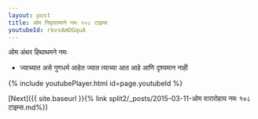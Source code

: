 ```yaml
---
layout: post
title: ओम निवृतात्माने नमः १०८ टाइम्स
youtubeId: rkvsAmDGquA
---
```

 
 
 ओम अंथर हिथाथमने नमः  
 
 -  ज्याच्यात असे गुणधर्म आहेत ज्यात त्याच्या आत आहे आणि दृश्यमान नाही 
 
  
 
  
 
 
 
 
 
 


{% include youtubePlayer.html id=page.youtubeId %}
 
[Next]({{ site.baseurl }}{% link  split2/_posts/2015-03-11-ओम वारारोहाय नमः १०८ टाइम्स.md%})
 
